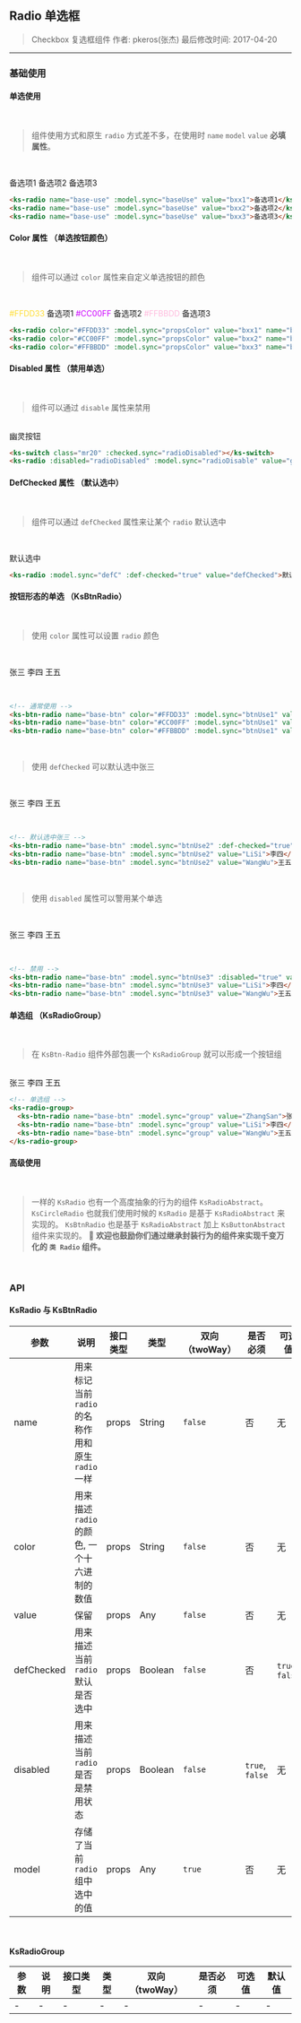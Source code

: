 ## Radio 单选框

> Checkbox 复选框组件
> 作者: pkeros(张杰)
> 最后修改时间: 2017-04-20

---

### 基础使用

#### 单选使用

<br>

> 组件使用方式和原生 `radio` 方式差不多，在使用时 `name` `model` `value` **必填属性**。

<br>

<ks-radio name="base-use" :model.sync="baseUse" value="bxx1">备选项1</ks-radio>
<ks-radio name="base-use" :model.sync="baseUse" value="bxx2">备选项2</ks-radio>
<ks-radio name="base-use" :model.sync="baseUse" value="bxx3">备选项3</ks-radio>

```html
<ks-radio name="base-use" :model.sync="baseUse" value="bxx1">备选项1</ks-radio>
<ks-radio name="base-use" :model.sync="baseUse" value="bxx2">备选项2</ks-radio>
<ks-radio name="base-use" :model.sync="baseUse" value="bxx3">备选项3</ks-radio>
```

#### Color 属性 （单选按钮颜色）

<br>

> 组件可以通过 `color` 属性来自定义单选按钮的颜色

<br>

<span class="mr20" style="color: #FFDD33">#FFDD33</span> <ks-radio color="#FFDD33" :model.sync="propsColor" value="bxx1" name="base-color">备选项1</ks-radio>
<span class="mr20" style="color: #CC00FF">#CC00FF</span> <ks-radio color="#CC00FF" :model.sync="propsColor" value="bxx2" name="base-color">备选项2</ks-radio>
<span class="mr20" style="color: #FFBBDD">#FFBBDD</span> <ks-radio color="#FFBBDD" :model.sync="propsColor" value="bxx3" name="base-color">备选项3</ks-radio>

```html
<ks-radio color="#FFDD33" :model.sync="propsColor" value="bxx1" name="base-color">备选项1</ks-radio>
<ks-radio color="#CC00FF" :model.sync="propsColor" value="bxx2" name="base-color">备选项2</ks-radio>
<ks-radio color="#FFBBDD" :model.sync="propsColor" value="bxx3" name="base-color">备选项3</ks-radio>
```

#### Disabled 属性 （禁用单选）

<br>

> 组件可以通过 `disable` 属性来禁用

<br>

<ks-switch class="mr20" :checked.sync="radioDisabled">
</ks-switch><ks-radio :disabled="radioDisabled" :model.sync="radioDisable" value="ghostBtn">幽灵按钮</ks-radio>

```html
<ks-switch class="mr20" :checked.sync="radioDisabled"></ks-switch>
<ks-radio :disabled="radioDisabled" :model.sync="radioDisable" value="ghostBtn">幽灵按钮</ks-radio>
```

#### DefChecked 属性 （默认选中）

<br>

> 组件可以通过 `defChecked` 属性来让某个 `radio` 默认选中

<br>

<ks-radio :model.sync="defC" :def-checked="true" value="defChecked">默认选中</ks-radio>

```html
<ks-radio :model.sync="defC" :def-checked="true" value="defChecked">默认选中</ks-radio>
```

#### 按钮形态的单选 （KsBtnRadio）

<br>

> 使用 `color` 属性可以设置 `radio` 颜色

<br>

<ks-btn-radio name="base-btn" color="#FFDD33" :model.sync="btnUse1" value="ZhangSan">张三</ks-btn-radio> <ks-btn-radio name="base-btn" color="#CC00FF" :model.sync="btnUse1" value="LiSi">李四</ks-btn-radio> <ks-btn-radio name="base-btn" color="#FFBBDD" :model.sync="btnUse1" value="WangWu">王五</ks-btn-radio>

<br>

```html
<!-- 通常使用 -->
<ks-btn-radio name="base-btn" color="#FFDD33" :model.sync="btnUse1" value="ZhangSan">张三</ks-btn-radio>
<ks-btn-radio name="base-btn" color="#CC00FF" :model.sync="btnUse1" value="LiSi">李四</ks-btn-radio>
<ks-btn-radio name="base-btn" color="#FFBBDD" :model.sync="btnUse1" value="WangWu">王五</ks-btn-radio>
```

<br>

> 使用 `defChecked` 可以默认选中张三

<br>

<ks-btn-radio name="base-btn" :model.sync="btnUse2" :def-checked="true" value="ZhangSan">张三</ks-btn-radio> <ks-btn-radio name="base-btn" :model.sync="btnUse2" value="LiSi">李四</ks-btn-radio> <ks-btn-radio name="base-btn" :model.sync="btnUse2" value="WangWu">王五</ks-btn-radio>

<br>

```html
<!-- 默认选中张三 -->
<ks-btn-radio name="base-btn" :model.sync="btnUse2" :def-checked="true" value="ZhangSan">张三</ks-btn-radio>
<ks-btn-radio name="base-btn" :model.sync="btnUse2" value="LiSi">李四</ks-btn-radio>
<ks-btn-radio name="base-btn" :model.sync="btnUse2" value="WangWu">王五</ks-btn-radio>
```

<br>

> 使用 `disabled` 属性可以警用某个单选

<br>

<ks-btn-radio name="base-btn" :model.sync="btnUse3" :disabled="true" value="ZhangSan">张三</ks-btn-radio> <ks-btn-radio name="base-btn" :model.sync="btnUse3" value="LiSi">李四</ks-btn-radio> <ks-btn-radio name="base-btn" :model.sync="btnUse3" value="WangWu">王五</ks-btn-radio>

<br>

```html
<!-- 禁用 -->
<ks-btn-radio name="base-btn" :model.sync="btnUse3" :disabled="true" value="ZhangSan">张三</ks-btn-radio>
<ks-btn-radio name="base-btn" :model.sync="btnUse3" value="LiSi">李四</ks-btn-radio>
<ks-btn-radio name="base-btn" :model.sync="btnUse3" value="WangWu">王五</ks-btn-radio>
```

#### 单选组 （KsRadioGroup）

<br>

> 在 `KsBtn-Radio` 组件外部包裹一个 `KsRadioGroup` 就可以形成一个按钮组

<br>

<ks-radio-group>
  <ks-btn-radio name="base-btn" :model.sync="group" value="ZhangSan">张三</ks-btn-radio>
  <ks-btn-radio name="base-btn" :model.sync="group" value="LiSi">李四</ks-btn-radio>
  <ks-btn-radio name="base-btn" :model.sync="group" value="WangWu">王五</ks-btn-radio>
</ks-radio-group>

<br>

```html
<!-- 单选组 -->
<ks-radio-group>
  <ks-btn-radio name="base-btn" :model.sync="group" value="ZhangSan">张三</ks-btn-radio>
  <ks-btn-radio name="base-btn" :model.sync="group" value="LiSi">李四</ks-btn-radio>
  <ks-btn-radio name="base-btn" :model.sync="group" value="WangWu">王五</ks-btn-radio>
</ks-radio-group>
```

<script>
  export default{
    data () {
      return {
        baseUse: '',
        propsColor: '',
        
        radioDisabled: false,
        radioDisable: '',
        
        defC: '',
        btnUse1: '',
        btnUse2: '',
        btnUse3: '',

        group: ''
      }
    }
  }
</script>

#### 高级使用

<br>

> 一样的 `KsRadio` 也有一个高度抽象的行为的组件 `KsRadioAbstract`。
> `KsCircleRadio` 也就我们使用时候的 `KsRadio` 是基于 `KsRadioAbstract` 来实现的。
> `KsBtnRadio` 也是基于 `KsRadioAbstract` 加上 `KsButtonAbstract` 组件来实现的。
> 🔘 **欢迎也鼓励你们通过继承封装行为的组件来实现千变万化的 `类 Radio` 组件。**

<br>


### API

#### KsRadio 与 KsBtnRadio

| 参数 | 说明 | 接口类型 | 类型 | 双向（twoWay） | 是否必须 | 可选值 | 默认值 |
|------|-------|----------|---------|---------|---------|-------|--------|
| name | 用来标记当前 `radio` 的名称作用和原生 `radio` 一样 | props | String | `false` | 否 | 无 | '' |
| color | 用来描述 `radio` 的颜色, 一个十六进制的数值 | props | String | `false` | 否 | 无 | #00A5E0 |
| value | 保留 | props | Any | `false` | 否 | 无 | '' |
| defChecked | 用来描述当前 `radio` 默认是否选中 | props  | Boolean | `false` | 否 | `true`, `false` | `false` |
| disabled | 用来描述当前 `radio` 是否是禁用状态 | props | Boolean | `false`| `true`, `false` | 无 | `false` |
| model | 存储了当前 `radio` 组中选中的值 | props | Any | `true` | 否 | 无 | '' |

<br>

#### KsRadioGroup

| 参数 | 说明 | 接口类型 | 类型 | 双向（twoWay） | 是否必须 | 可选值 | 默认值 |
|------|-------|----------|---------|---------|---------|-------|--------|
| - | - | - | - | - | - | - | - |
